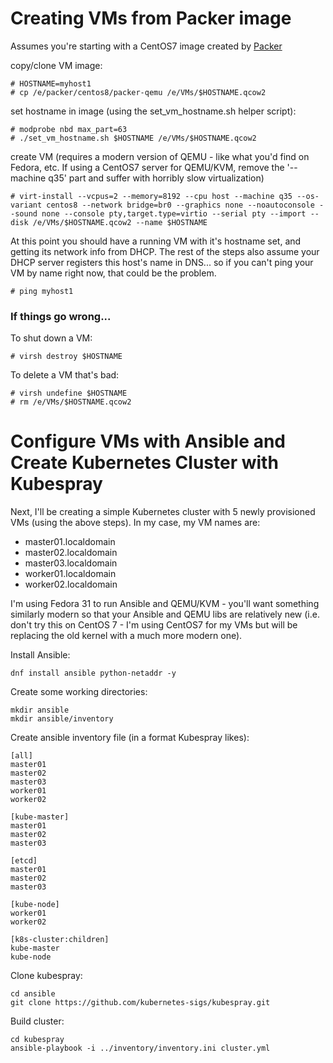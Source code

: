 # Creating VMs from Packer image

Assumes you're starting with a CentOS7 image created by [Packer](https://github.com/russjury/packer)

copy/clone VM image:
```
# HOSTNAME=myhost1
# cp /e/packer/centos8/packer-qemu /e/VMs/$HOSTNAME.qcow2
```

set hostname in image (using the set_vm_hostname.sh helper script):
```
# modprobe nbd max_part=63
# ./set_vm_hostname.sh $HOSTNAME /e/VMs/$HOSTNAME.qcow2
```

create VM (requires a modern version of QEMU - like what you'd find on Fedora, etc. If using a CentOS7 server for QEMU/KVM, remove the '--machine q35' part and suffer with horribly slow virtualization)
```
# virt-install --vcpus=2 --memory=8192 --cpu host --machine q35 --os-variant centos8 --network bridge=br0 --graphics none --noautoconsole --sound none --console pty,target.type=virtio --serial pty --import --disk /e/VMs/$HOSTNAME.qcow2 --name $HOSTNAME
```

At this point you should have a running VM with it's hostname set, and getting its network info from DHCP. The rest of the steps also assume your DHCP server registers this host's name in DNS... so if you can't ping your VM by name right now, that could be the problem.
```
# ping myhost1
```

### If things go wrong...

To shut down a VM:
```
# virsh destroy $HOSTNAME
```

To delete a VM that's bad:
```
# virsh undefine $HOSTNAME
# rm /e/VMs/$HOSTNAME.qcow2
```

# Configure VMs with Ansible and Create Kubernetes Cluster with Kubespray

Next, I'll be creating a simple Kubernetes cluster with 5 newly provisioned VMs (using the above steps). In my case, my VM names are:
- master01.localdomain
- master02.localdomain
- master03.localdomain
- worker01.localdomain
- worker02.localdomain

I'm using Fedora 31 to run Ansible and QEMU/KVM - you'll want something similarly modern so that your Ansible and QEMU libs are relatively new (i.e. don't try this on CentOS 7 - I'm using CentOS7 for my VMs but will be replacing the old kernel with a much more modern one).

Install Ansible:
```
dnf install ansible python-netaddr -y
```

Create some working directories:
```
mkdir ansible
mkdir ansible/inventory
```

Create ansible inventory file (in a format Kubespray likes):
```
[all]
master01
master02
master03
worker01
worker02

[kube-master]
master01
master02
master03

[etcd]
master01
master02
master03

[kube-node]
worker01
worker02

[k8s-cluster:children]
kube-master
kube-node
```

Clone kubespray:
```
cd ansible
git clone https://github.com/kubernetes-sigs/kubespray.git
```

Build cluster:
```
cd kubespray
ansible-playbook -i ../inventory/inventory.ini cluster.yml
```


